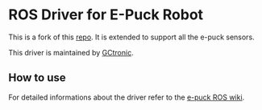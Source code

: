 # ROS Driver for E-Puck Robot
This is a fork of this [repo](https://github.com/verlab-ros-pkg/epuck_driver).
It is extended to support all the e-puck sensors.

This driver is maintained by [GCtronic](http://www.gctronic.com/).

## How to use
For detailed informations about the driver refer to the [e-puck ROS wiki](http://www.gctronic.com/doc/index.php/E-Puck#ROS).

